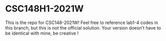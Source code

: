 # CSC148H1-2021W

This is the repo for CSC148-2021W!
Feel free to reference lab1-4 codes in this branch, but this is not the official solution.
Your version doesn't have to be identical with mine, be creative !
